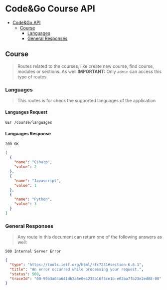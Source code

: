 
# Code&Go Course API

- [Code&Go API](#code&go-api)
  - [Course](#course)
    - [Languages](#languages)
    - [General Responses](#general-responses)

## Course

> Routes related to the courses, like create new course, find course, modules or sections. As well 
> **IMPORTANT:** Only `admin` can access this type of routes

### Languages

> This routes is for check the supported languages of the application

#### Languages Request

```http
GET /course/languages
```

#### Languages Response

```http
200 OK
```

```json
[
  {
    "name": "Csharp",
    "value": 2
  },
  {
    "name": "Javascript",
    "value": 1
  },
  {
    "name": "Python",
    "value": 3
  }
]
```

### General Responses

> Any route in this document can return one of the following answers as well: 

```http
500 Internal Server Error
```

```json
{
  "type": "https://tools.ietf.org/html/rfc7231#section-6.6.1",
  "title": "An error occurred while processing your request.",
  "status": 500,
  "traceId": "00-99b3a04a641db2a5e0e4235b16f3ce1b-e02ba7fb23e2ed88-00"
}
```

